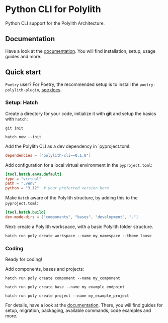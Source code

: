 # Python CLI for Polylith

Python CLI support for the Polylith Architecture.

## Documentation
Have a look at the [documentation](https://davidvujic.github.io/python-polylith-docs/).
You will find installation, setup, usage guides and more.

## Quick start

`Poetry` user? For Poetry, the recommended setup is to install the `poetry-polylith-plugin`, [see docs](https://davidvujic.github.io/python-polylith-docs/installation/).

### Setup: Hatch
Create a directory for your code, initialize it with __git__ and setup the basics with `hatch`:

``` shell
git init

hatch new --init
```

Add the Polylith CLI as a dev dependency in `pyproject.toml:

``` toml
dependencies = ["polylith-cli~=0.1.0"]
```

Add configuration for a local virtual environment in the `pyproject.toml`:
``` toml
[tool.hatch.envs.default]
type = "virtual"
path = ".venv"
python = "3.12"  # your preferred version here
```

Make `Hatch` aware of the Polylith structure, by adding this to the `pyproject.toml`:
``` toml
[tool.hatch.build]
dev-mode-dirs = ["components", "bases", "development", "."]

```

Next: create a Polylith workspace, with a basic Polylith folder structure.

``` shell
hatch run poly create workspace --name my_namespace --theme loose
```

### Coding
Ready for coding!

Add components, bases and projects:

``` shell
hatch run poly create component --name my_component

hatch run poly create base --name my_example_endpoint

hatch run poly create project --name my_example_project
```

For details, have a look at the [documentation](https://davidvujic.github.io/python-polylith-docs/).
There, you will find guides for setup, migration, packaging, available commands, code examples and more.
